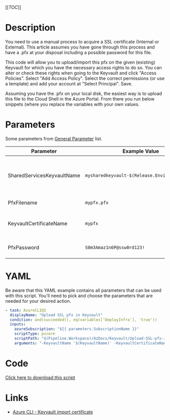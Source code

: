 [[_TOC_]]

# Description

You need to use a manual process to acquire a SSL certificate (Internal or External). This article assumes you have gone through this process and have a .pfx at your disposal including a possible password for this file.

This code will allow you to upload/import this pfx on the given (existing) Keyvault for which you have the necessary access rights to do so. You can alter or check these rights when going to the Keyvault and click "Access Policies". Select "Add Access Policy". Select the correct permissions (or use a template) and add your account at "Select Principal". Save.

Assuming you have the .pfx on your local disk, the easiest way is to upload this file to the Cloud Shell in the Azure Portal. From there you run below snippets (where you replace the variables with your own values.

# Parameters

Some parameters from [General Parameter](/Azure/AzDocs-v1/Scripts) list.

| Parameter                  | Example Value                                 | Description                                                             |
| -------------------------- | --------------------------------------------- | ----------------------------------------------------------------------- |
| SharedServicesKeyvaultName | `mysharedkeyvault-$(Release.EnvironmentName)` | This is the keyvault name to use in the Shared Resources ResourceGroup. |
| PfxFilename                | `mypfx.pfx`                                   | The pfx you want to upload.                                             |
| KeyvaultCertificateName    | `mypfx`                                       | This is the Certificate name to use in the Keyvault.                    |
| PfxPassword                | `S0m3Amaz1n6P@ssw0rd123!`                     | This is the password for the pfx file                                   |

# YAML

Be aware that this YAML example contains all parameters that can be used with this script. You'll need to pick and choose the parameters that are needed for your desired action.

```yaml
- task: AzureCLI@2
  displayName: "Upload SSL pfx in Keyvault"
  condition: and(succeeded(), eq(variables['DeployInfra'], 'true'))
  inputs:
    azureSubscription: "${{ parameters.SubscriptionName }}"
    scriptType: pscore
    scriptPath: "$(Pipeline.Workspace)/AzDocs/Keyvault/Upload-SSL-pfx-in-Keyvault.ps1"
    arguments: "-KeyvaultName '$(KeyvaultName)' -KeyvaultCertificateName '$(KeyvaultCertificateName)' -PfxFilename '$(PfxFilename)' -PfxPassword '$(PfxPassword)'"
```

# Code

[Click here to download this script](../../../../src/Keyvault/Upload-SSL-pfx-in-Keyvault.ps1)

# Links

- [Azure CLI - Keyvault import certificate](https://docs.microsoft.com/en-us/azure/key-vault/certificates/tutorial-import-certificate)
